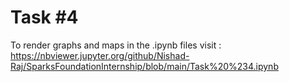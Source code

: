 # Task #4
To render graphs and maps in the .ipynb files visit : https://nbviewer.jupyter.org/github/Nishad-Raj/SparksFoundationInternship/blob/main/Task%20%234.ipynb
